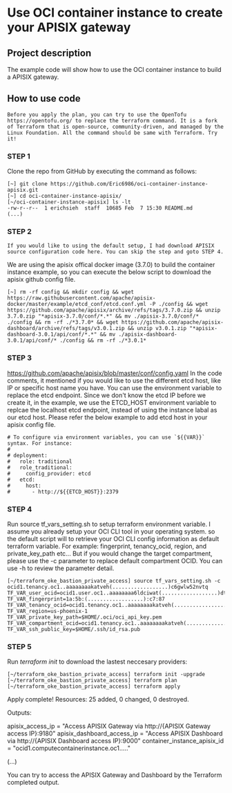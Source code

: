# Use OCI container instance to create your APISIX gateway

## Project description

The example code will show how to use the OCI container instance to build a APISIX gateway.

## How to use code

```
Before you apply the plan, you can try to use the OpenTofu https://opentofu.org/ to replace the terraform command. It is a fork of Terraform that is open-source, community-driven, and managed by the Linux Foundation. All the command should be same with Terraform. Try it!
```

### STEP 1

Clone the repo from GitHub by executing the command as follows:

```
[~] git clone https://github.com/Eric6986/oci-container-instance-apisix.git
[~] cd oci-container-instance-apisix/
[~/oci-container-instance-apisix] ls -lt
-rw-r--r--  1 erichsieh  staff  10685 Feb  7 15:30 README.md
(...)
```

### STEP 2
```
If you would like to using the default setup, I had download APISIX source configuration code here. You can skip the step and goto STEP 4.  
```
We are using the apisix offical docker image (3.7.0) to build the container instance example, so you can execute the below script to download the apisix github config file. 

```
[~] rm -rf config && mkdir config && wget https://raw.githubusercontent.com/apache/apisix-docker/master/example/etcd_conf/etcd.conf.yml -P ./config && wget https://github.com/apache/apisix/archive/refs/tags/3.7.0.zip && unzip 3.7.0.zip "*apisix-3.7.0/conf/*.*" && mv ./apisix-3.7.0/conf/* ./config && rm -rf ./*3.7.0* && wget https://github.com/apache/apisix-dashboard/archive/refs/tags/v3.0.1.zip && unzip v3.0.1.zip "*apisix-dashboard-3.0.1/api/conf/*.*" && mv ./apisix-dashboard-3.0.1/api/conf/* ./config && rm -rf ./*3.0.1*
```

### STEP 3

https://github.com/apache/apisix/blob/master/conf/config.yaml
In the code comments, it mentioned if you would like to use the different etcd host, like IP or specific host name you have. You can use the environment variable to replace the etcd endpoint. Since we don't know the etcd IP before we create it, in the example, we use the ETCD_HOST environment variable to replcae the localhost etcd endpoint, instead of using the instance labal as our etcd host. Please refer the below example to add etcd host in your apisix config file.

```
# To configure via environment variables, you can use `${{VAR}}` syntax. For instance:
#
# deployment:
#   role: traditional
#   role_traditional:
#     config_provider: etcd
#   etcd:
#     host:
#       - http://${{ETCD_HOST}}:2379
```

### STEP 4

Run source tf_vars_setting.sh to setup terraform environment variable.  I assume you already setup your OCI CLI tool in your operating system. so the default script will to retrieve your OCI CLI config information as default terraform variable. For example: fingerprint, tenancy_ocid, region, and private_key_path etc... But if you would change the target compartment, please use the -c parameter to replace default compartment OCID. 
You can use -h to review the parameter detail.

```
[~/terraform_oke_bastion_private_access] source tf_vars_setting.sh -c ocid1.tenancy.oc1..aaaaaaaakatveh(..................)c6gwlw52nvtq
TF_VAR_user_ocid=ocid1.user.oc1..aaaaaaaa6ldciwat(..................)dtwwa2guxbwvq
TF_VAR_fingerprint=1a:5b:(..................):c7:87
TF_VAR_tenancy_ocid=ocid1.tenancy.oc1..aaaaaaaakatveh(..................)c6gwlw52nvtq
TF_VAR_region=us-phoenix-1
TF_VAR_private_key_path=$HOME/.oci/oci_api_key.pem
TF_VAR_compartment_ocid=ocid1.tenancy.oc1..aaaaaaaakatveh(..................)c6gwlw52nvtq
TF_VAR_ssh_public_key=$HOME/.ssh/id_rsa.pub
```

### STEP 5

Run *terraform init* to download the lastest neccesary providers:

```
[~/terraform_oke_bastion_private_access] terraform init -upgrade
[~/terraform_oke_bastion_private_access] terraform plan
[~/terraform_oke_bastion_private_access] terraform apply
```

Apply complete! Resources: 25 added, 0 changed, 0 destroyed.

Outputs:

apisix_access_ip = "Access APISIX Gateway via http://{APISIX Gateway access IP}:9180"
apisix_dashboard_access_ip = "Access APISIX Dashboard via http://{APISIX Dashboard access IP}:9000"
container_instance_apisix_id = "ocid1.computecontainerinstance.oc1....."

(...)

You can try to access the APISIX Gateway and Dashboard by the Terraform completed output. 


